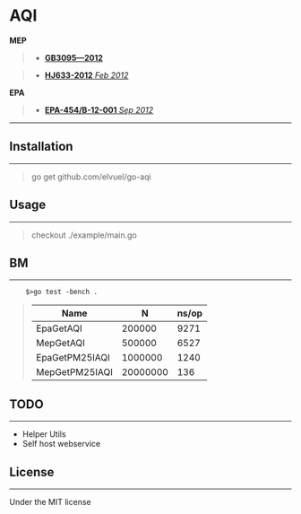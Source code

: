 # AQI

**MEP**
>	* [**GB3095—2012**](http://kjs.mep.gov.cn/hjbhbz/bzwb/dqhjbh/dqhjzlbz/201203/t20120302_224165.htm)
	
>	* [**HJ633-2012** _Feb 2012_](http://www.es.org.cn/download/2012/1-6/2272-1.pdf)

**EPA**

>	* [**EPA-454/B-12-001** _Sep 2012_](http://www.epa.gov/airnow/aqi-technical-assistance-document-sep2012.pdf)

***

## Installation

***

> go get github.com/elvuel/go-aqi

## Usage

***

> checkout ./example/main.go

## BM

***
```
	$>go test -bench .
```
>| Name             | N                            | ns/op             |
> ----------------- | ---------------------------- | ------------------
>| EpaGetAQI        | 200000                       | 9271            |
>| MepGetAQI        | 500000                       | 6527            |
>| EpaGetPM25IAQI   | 1000000                      | 1240            |
>| MepGetPM25IAQI   | 20000000                     | 136             |


## TODO

***

* Helper Utils
* Self host webservice

## License

***

Under the MIT license